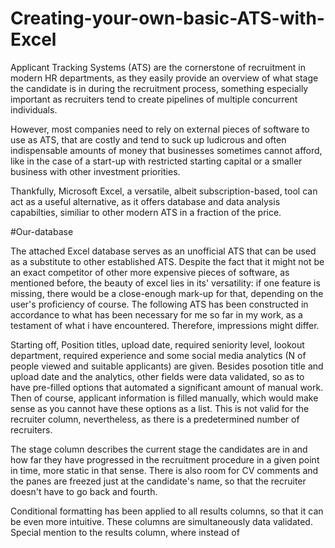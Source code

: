 # Creating-your-own-basic-ATS-with-Excel

Applicant Tracking Systems (ATS) are the cornerstone of recruitment in modern HR departments, as they easily provide an overview of what stage the candidate is in during the recruitment process, something especially important as recruiters tend to create pipelines of multiple concurrent individuals. 

However, most companies need to rely on external pieces of software to use as ATS, that are costly and tend to suck up ludicrous and often indispensable amounts of money that businesses sometimes cannot afford, like in the case of a start-up with restricted starting capital or a smaller business with other investment priorities. 

Thankfully, Microsoft Excel, a versatile, albeit subscription-based, tool can act as a useful alternative, as it offers database and data analysis capabilties, similiar to other modern ATS in a fraction of the price. 

#Our-database

The attached Excel database serves as an unofficial ATS that can be used as a substitute to other established ATS. Despite the fact that it might not be an exact competitor of other more expensive pieces of software, as mentioned before, the beauty of excel lies in its' versatility: if one feature is missing, there would be a close-enough mark-up for that, depending on the user's proficiency of course. The following ATS has been constructed in accordance to what has been necessary for me so far in my work, as a testament of what i have encountered. Therefore, impressions might differ. 

Starting off, Position titles, upload date, required seniority level, lookout department, required experience and some social media analytics (N of people viewed and suitable applicants) are given. Besides posotion title and upload date and the analytics, other fields were data validated, so as to have pre-filled options that automated a significant amount of manual work. Then of course, applicant information is filled manually, which would make sense as you cannot have these options as a list. This is not valid for the recruiter column, nevertheless, as there is a predetermined number of recruiters. 

The stage column describes the current stage the candidates are in and how far they have progressed in the recruitment procedure in a given point in time, more static in that sense. There is also room for CV comments and the panes are freezed just at the candidate's name, so that the recruiter doesn't have to go back and fourth. 

Conditional formatting has been applied to all results columns, so that it can be even more intuitive. These columns are simultaneously data validated. Special mention to the results column, where instead of 
